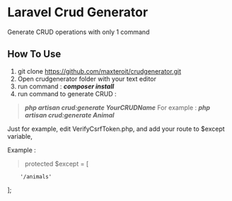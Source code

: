 # Laravel Crud Generator
Generate CRUD operations with only 1 command

How To Use
-------------
1. git clone https://github.com/maxteroit/crudgenerator.git
2. Open crudgenerator folder with your text editor
3. run command : ***composer install***
4. run command to generate CRUD :
>***php artisan crud:generate YourCRUDName***
For example :
>***php artisan crud:generate Animal***

Just for example, edit VerifyCsrfToken.php, and add your route to $except variable,

Example :
>protected $except = [

        '/animals'

];
